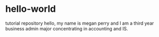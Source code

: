 # hello-world
tutorial repository
hello, my name is megan perry and I am a third year business admin major concentrating in accounting and IS.
